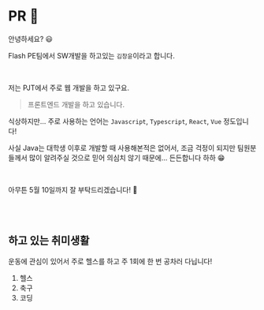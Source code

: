 
# PR 🤔

안녕하세요? 😃

Flash PE팀에서 SW개발을 하고있는 `김창윤`이라고 합니다.

<br/>

저는 PJT에서 주로 웹 개발을 하고 있구요.
> 프론트엔드 개발을 하고 있습니다.

식상하지만... 주로 사용하는 언어는 `Javascript`, `Typescript`, `React`, `Vue` 정도입니다!

사실 Java는 대학생 이후로 개발할 때 사용해본적은 없어서,
조금 걱정이 되지만 팀원분들께서 많이 알려주실 것으로 믿어 의심치 않기 때문에...
든든합니다 하하 😁

<br/>

아무튼 5월 10일까지 잘 부탁드리겠습니다! 🎉

<br/><br/>

## 하고 있는 취미생활

운동에 관심이 있어서 주로 헬스를 하고 주 1회에 한 번 공차러 다닙니다!

1. 헬스
2. 축구
3. 코딩

